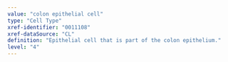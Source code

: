 ```yaml
---
value: "colon epithelial cell"
type: "Cell Type"
xref-identifier: "0011108"
xref-dataSource: "CL"
definition: "Epithelial cell that is part of the colon epithelium."
level: "4"
---
```

